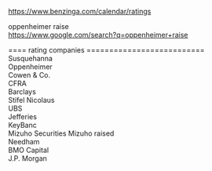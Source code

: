 


https://www.benzinga.com/calendar/ratings

oppenheimer raise    
https://www.google.com/search?q=oppenheimer+raise      
















==== rating companies ==========================    
Susquehanna    
Oppenheimer   
Cowen & Co.	  
CFRA  
Barclays  
Stifel Nicolaus	  
UBS  
Jefferies  
KeyBanc  
Mizuho Securities    Mizuho raised  
Needham  
BMO Capital	  
J.P. Morgan  


